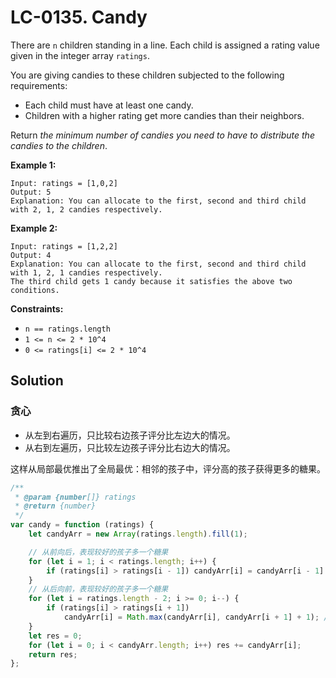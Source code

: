 # LC-0135. Candy

There are `n` children standing in a line. Each child is assigned a rating value given in the integer array `ratings`.

You are giving candies to these children subjected to the following requirements:

-   Each child must have at least one candy.
-   Children with a higher rating get more candies than their neighbors.

Return _the minimum number of candies you need to have to distribute the candies to the children_.

**Example 1:**

```
Input: ratings = [1,0,2]
Output: 5
Explanation: You can allocate to the first, second and third child with 2, 1, 2 candies respectively.
```

**Example 2:**

```
Input: ratings = [1,2,2]
Output: 4
Explanation: You can allocate to the first, second and third child with 1, 2, 1 candies respectively.
The third child gets 1 candy because it satisfies the above two conditions.
```

**Constraints:**

-   `n == ratings.length`
-   `1 <= n <= 2 * 10^4`
-   `0 <= ratings[i] <= 2 * 10^4`

## Solution

### 贪心

-   从左到右遍历，只比较右边孩子评分比左边大的情况。
-   从右到左遍历，只比较左边孩子评分比右边大的情况。

这样从局部最优推出了全局最优：相邻的孩子中，评分高的孩子获得更多的糖果。

```javascript
/**
 * @param {number[]} ratings
 * @return {number}
 */
var candy = function (ratings) {
    let candyArr = new Array(ratings.length).fill(1);

    // 从前向后，表现较好的孩子多一个糖果
    for (let i = 1; i < ratings.length; i++) {
        if (ratings[i] > ratings[i - 1]) candyArr[i] = candyArr[i - 1] + 1;
    }
    // 从后向前，表现较好的孩子多一个糖果
    for (let i = ratings.length - 2; i >= 0; i--) {
        if (ratings[i] > ratings[i + 1])
            candyArr[i] = Math.max(candyArr[i], candyArr[i + 1] + 1); // 贪心，取大
    }
    let res = 0;
    for (let i = 0; i < candyArr.length; i++) res += candyArr[i];
    return res;
};
```

